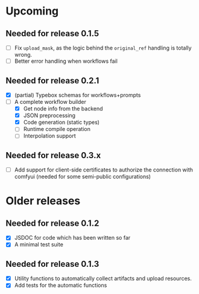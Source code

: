 # Upcoming

## Needed for release 0.1.5

- [ ] Fix `upload_mask`, as the logic behind the `original_ref` handling is totally wrong.
- [ ] Better error handling when workflows fail

## Needed for release 0.2.1

- [x] (partial) Typebox schemas for workflows+prompts
- [ ] A complete workflow builder
  - [x] Get node info from the backend
  - [x] JSON preprocessing
  - [x] Code generation (static types)
  - [ ] Runtime compile operation
  - [ ] Interpolation support

## Needed for release 0.3.x

- [ ] Add support for client-side certificates to authorize the connection with comfyui (needed for some semi-public configurations)

# Older releases

## Needed for release 0.1.2

- [x] JSDOC for code which has been written so far
- [x] A minimal test suite

## Needed for release 0.1.3

- [x] Utility functions to automatically collect artifacts and upload resources.
- [x] Add tests for the automatic functions
